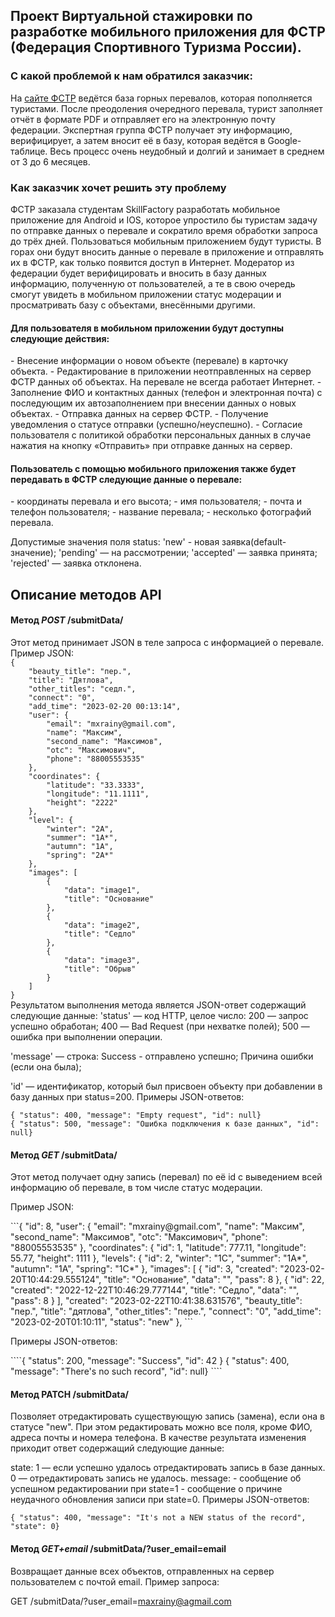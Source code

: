 <h2>Проект Виртуальной стажировки по разработке мобильного приложения для ФСТР (Федерация Спортивного Туризма России).</h2>


<h3>С какой проблемой к нам обратился заказчик:</h3>
<a>
    На <a href="https://pereval.online/">сайте ФСТР</a> ведётся база горных перевалов, которая пополняется туристами.
После преодоления очередного перевала, турист заполняет отчёт в формате PDF и отправляет его на электронную почту федерации.
Экспертная группа ФСТР получает эту информацию, верифицирует, а затем вносит её в базу, которая ведётся в Google-таблице.
Весь процесс очень неудобный и долгий и занимает в среднем от 3 до 6 месяцев.
</a>
<h3>Как заказчик хочет решить эту проблему</h3>
<a>

ФСТР заказала студентам SkillFactory разработать мобильное приложение для Android и IOS, которое упростило бы туристам задачу по отправке данных о перевале и сократило время обработки запроса до трёх дней.
Пользоваться мобильным приложением будут туристы. В горах они будут вносить данные о перевале в приложение и отправлять их в ФСТР, как только появится доступ в Интернет.
Модератор из федерации будет верифицировать и вносить в базу данных информацию, полученную от пользователей, а те в свою очередь смогут увидеть в мобильном приложении статус модерации и просматривать базу с объектами, внесёнными другими.
</a>
<h4>Для пользователя в мобильном приложении будут доступны следующие действия:</h4>
- Внесение информации о новом объекте (перевале) в карточку объекта.
- Редактирование в приложении неотправленных на сервер ФСТР данных об объектах. На перевале не всегда работает Интернет.
- Заполнение ФИО и контактных данных (телефон и электронная почта) с последующим их автозаполнением при внесении данных о новых объектах.
- Отправка данных на сервер ФСТР.
- Получение уведомления о статусе отправки (успешно/неуспешно).
- Согласие пользователя с политикой обработки персональных данных в случае нажатия на кнопку «Отправить» при отправке данных на сервер.
<h4>Пользователь с помощью мобильного приложения также будет передавать в ФСТР следующие данные о перевале:</h4>
- координаты перевала и его высота;
- имя пользователя;
- почта и телефон пользователя;
- название перевала;
- несколько фотографий перевала.

<p>Допустимые значения поля status:
	'new' - новая заявка(default-значение);
	'pending' — на рассмотрении;
	'accepted' — заявка принята;
	'rejected' — заявка отклонена.
</p>
<h2>Описание методов API</h2>
<h4>Метод <i>POST</i> /submitData/</h4>
Этот метод принимает JSON в теле запроса с информацией о перевале.
Пример JSON:
<code>
{
    "beauty_title": "пер.",
    "title": "Дятлова",
    "other_titles": "седл.",
    "connect": "0",
    "add_time": "2023-02-20 00:13:14",
    "user": {
        "email": "mxrainy@gmail.com",
        "name": "Максим",
        "second_name": "Максимов",
        "otc": "Максимович",
        "phone": "88005553535"
    },
    "coordinates": {
        "latitude": "33.3333",
        "longitude": "11.1111",
        "height": "2222"
    },
    "level": {
        "winter": "2А",
        "summer": "1А*",
        "autumn": "1А",
        "spring": "2A*"
    },
    "images": [
        {
            "data": "image1",
            "title": "Основание"
        },
        {
            "data": "image2",
            "title": "Седло"
        },
        {
            "data": "image3",
            "title": "Обрыв"
        }
    ]
}
</code>
Результатом выполнения метода является JSON-ответ содержащий следующие данные:
'status' — код HTTP, целое число:
    200 — запрос успешно обработан;
    400 — Bad Request (при нехватке полей);
    500 — ошибка при выполнении операции.

'message' — строка:
        Success - отправлено успешно;
	Причина ошибки (если она была);

'id' —  идентификатор, который был присвоен объекту
        при добавлении в базу данных при status=200.
Примеры JSON-ответов:
```{ "status": 200, "message": "Success", "id": 42 }
{ "status": 400, "message": "Empty request", "id": null}
{ "status": 500, "message": "Ошибка подключения к базе данных", "id": null}
```
<h4>Метод <i>GET</i> /submitData/</h4>
Этот метод получает одну запись (перевал) по её id с выведением всей информацию об перевале, в том числе статус модерации.
<p>Пример JSON: </p>
```{
        "id": 8,
        "user": {
            "email": "mxrainy@gmail.com",
            "name": "Максим",
            "second_name": "Максимов",
            "otc": "Максимович",
            "phone": "88005553535"
        },
        "coordinates": {
            "id": 1,
            "latitude": 777.11,
            "longitude": 55.77,
            "height": 1111
        },
        "levels": {
            "id": 2,
            "winter": "1С",
            "summer": "1А*",
            "autumn": "1А",
            "spring": "1С*"
        },
        "images": [
            {
                "id": 3,
                "created": "2023-02-20T10:44:29.555124",
                "title": "Основание",
                "data": "",
                "pass": 8
            },
            {
                "id": 22,
                "created": "2022-12-22T10:46:29.777144",
                "title": "Седло",
                "data": "",
                "pass": 8
            }
        ],
        "created": "2023-02-22T10:41:38.631576",
        "beauty_title": "пер.",
        "title": "дятлова",
        "other_titles": "пере.",
        "connect": "0",
        "add_time": "2023-02-20T01:10:11",
        "status": "new"
},
```
</code>
<p>Примеры JSON-ответов:</p>
````{ "status": 200, "message": "Success", "id": 42 }
{ "status": 400, "message": "There's no such record", "id": null}
````
<h4>Метод PATCH /submitData/</h4>
Позволяет отредактировать существующую запись (замена), если она в статусе "new". При этом редактировать можно все поля, кроме ФИО, адреса почты и номера телефона.
В качестве результата изменения приходит ответ содержащий следующие данные:

state:
1 — если успешно удалось отредактировать запись в базе данных.
0 — отредактировать запись не удалось.
message: - сообщение об успешном редактировании при state=1 - сообщение о причине неудачного обновления записи при state=0.
Примеры JSON-ответов:
```{ "status": 200, "message": "Success", "state": 1 }
{ "status": 400, "message": "It's not a NEW status of the record", "state": 0}
```
<h4>Метод <i>GET+email</i> /submitData/?user_email=email</h4>

Возвращает данные всех объектов, отправленных на сервер пользователем с почтой email.
Пример запроса:

GET /submitData/?user_email=maxrainy@agmail.com
